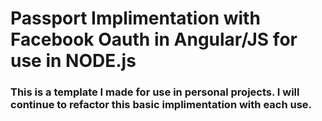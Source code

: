 # Passport Implimentation with Facebook Oauth in Angular/JS for use in NODE.js

### This is a template I made for use in personal projects. I will continue to refactor this basic implimentation with each use.
